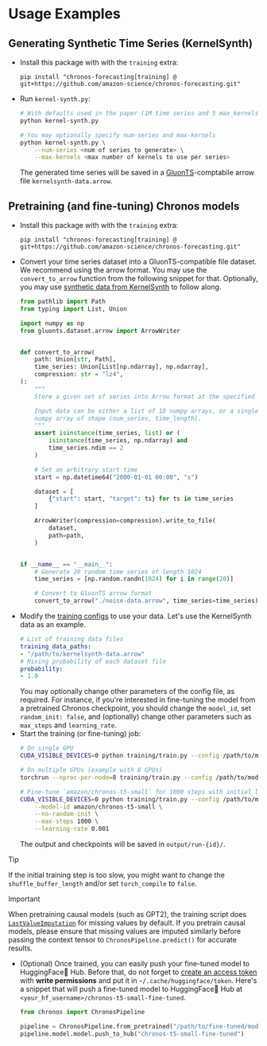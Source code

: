 # Usage Examples

## Generating Synthetic Time Series (KernelSynth)

- Install this package with with the `training` extra:
    ```
    pip install "chronos-forecasting[training] @ git+https://github.com/amazon-science/chronos-forecasting.git"
    ```
- Run `kernel-synth.py`:
    ```sh
    # With defaults used in the paper (1M time series and 5 max_kernels)
    python kernel-synth.py

    # You may optionally specify num-series and max-kernels
    python kernel-synth.py \
        --num-series <num of series to generate> \
        --max-kernels <max number of kernels to use per series>
    ```
    The generated time series will be saved in a [GluonTS](https://github.com/awslabs/gluonts)-comptabile arrow file `kernelsynth-data.arrow`.

## Pretraining (and fine-tuning) Chronos models
- Install this package with with the `training` extra:
    ```
    pip install "chronos-forecasting[training] @ git+https://github.com/amazon-science/chronos-forecasting.git"
    ```
- Convert your time series dataset into a GluonTS-compatible file dataset. We recommend using the arrow format. You may use the `convert_to_arrow` function from the following snippet for that. Optionally, you may use [synthetic data from KernelSynth](#generating-synthetic-time-series-kernelsynth) to follow along.
    ```py
    from pathlib import Path
    from typing import List, Union

    import numpy as np
    from gluonts.dataset.arrow import ArrowWriter


    def convert_to_arrow(
        path: Union[str, Path],
        time_series: Union[List[np.ndarray], np.ndarray],
        compression: str = "lz4",
    ):
        """
        Store a given set of series into Arrow format at the specified path.

        Input data can be either a list of 1D numpy arrays, or a single 2D
        numpy array of shape (num_series, time_length).
        """
        assert isinstance(time_series, list) or (
            isinstance(time_series, np.ndarray) and
            time_series.ndim == 2
        )

        # Set an arbitrary start time
        start = np.datetime64("2000-01-01 00:00", "s")

        dataset = [
            {"start": start, "target": ts} for ts in time_series
        ]

        ArrowWriter(compression=compression).write_to_file(
            dataset,
            path=path,
        )


    if __name__ == "__main__":
        # Generate 20 random time series of length 1024
        time_series = [np.random.randn(1024) for i in range(20)]

        # Convert to GluonTS arrow format
        convert_to_arrow("./noise-data.arrow", time_series=time_series)
    ```
- Modify the [training configs](training/configs) to use your data. Let's use the KernelSynth data as an example.
    ```yaml
    # List of training data files
    training_data_paths:
    - "/path/to/kernelsynth-data.arrow"
    # Mixing probability of each dataset file
    probability:
    - 1.0
    ```
    You may optionally change other parameters of the config file, as required. For instance, if you're interested in fine-tuning the model from a pretrained Chronos checkpoint, you should change the `model_id`, set `random_init: false`, and (optionally) change other parameters such as `max_steps` and `learning_rate`.
- Start the training (or fine-tuning) job:
    ```sh
    # On single GPU
    CUDA_VISIBLE_DEVICES=0 python training/train.py --config /path/to/modified/config.yaml

    # On multiple GPUs (example with 8 GPUs)
    torchrun --nproc-per-node=8 training/train.py --config /path/to/modified/config.yaml

    # Fine-tune `amazon/chronos-t5-small` for 1000 steps with initial learning rate of 1e-3
    CUDA_VISIBLE_DEVICES=0 python training/train.py --config /path/to/modified/config.yaml \
        --model-id amazon/chronos-t5-small \
        --no-random-init \
        --max-steps 1000 \
        --learning-rate 0.001
    ```
    The output and checkpoints will be saved in `output/run-{id}/`.
> [!TIP]  
> If the initial training step is too slow, you might want to change the `shuffle_buffer_length` and/or set `torch_compile` to `false`.

> [!IMPORTANT]  
> When pretraining causal models (such as GPT2), the training script does [`LastValueImputation`](https://github.com/awslabs/gluonts/blob/f0f2266d520cb980f4c1ce18c28b003ad5cd2599/src/gluonts/transform/feature.py#L103) for missing values by default. If you pretrain causal models, please ensure that missing values are imputed similarly before passing the context tensor to `ChronosPipeline.predict()` for accurate results.
- (Optional) Once trained, you can easily push your fine-tuned model to HuggingFace🤗 Hub. Before that, do not forget to [create an access token](https://huggingface.co/settings/tokens) with **write permissions** and put it in `~/.cache/huggingface/token`. Here's a snippet that will push a fine-tuned model to HuggingFace🤗 Hub at `<your_hf_username>/chronos-t5-small-fine-tuned`.
    ```py
    from chronos import ChronosPipeline

    pipeline = ChronosPipeline.from_pretrained("/path/to/fine-tuned/model/ckpt/dir/")
    pipeline.model.model.push_to_hub("chronos-t5-small-fine-tuned")
    ```